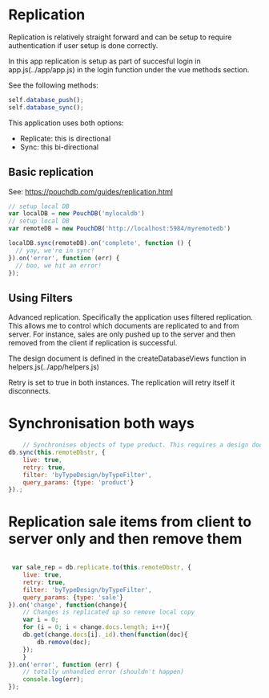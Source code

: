 # Replication
Replication is relatively straight forward and can be setup to require authentication if user setup is done correctly. 

In this app replication is setup as part of succesful login in app.js(../app/app.js) in the login function under the vue methods section. 

See the following methods:
```javascript
self.database_push();
self.database_sync();
```

This application uses both options:
* Replicate: this is directional
* Sync: this bi-directional

## Basic replication
See: https://pouchdb.com/guides/replication.html

```javascript
// setup local DB
var localDB = new PouchDB('mylocaldb')
// setup local DB 
var remoteDB = new PouchDB('http://localhost:5984/myremotedb')

localDB.sync(remoteDB).on('complete', function () {
  // yay, we're in sync!
}).on('error', function (err) {
  // boo, we hit an error!
});

```

## Using Filters
Advanced replication. Specifically the application uses filtered replication. This allows me to control which documents are replicated to and from server. For instance, sales are only pushed up to the server and then removed from the client if replication is successful. 

The design document is defined in the createDatabaseViews function in helpers.js(../app/helpers.js)

Retry is set to true in both instances. The replication will retry itself it disconnects.

# Synchronisation both ways
```javascript
    // Synchronises objects of type product. This requires a design document. byTypeDesign/byTypeFilter
db.sync(this.remoteDbstr, {
    live: true,
    retry: true,
    filter: 'byTypeDesign/byTypeFilter',
    query_params: {type: 'product'}
}).;
```

# Replication sale items from client to server only and then remove them
```javascript

 var sale_rep = db.replicate.to(this.remoteDbstr, {
    live: true,
    retry: true,
    filter: 'byTypeDesign/byTypeFilter',
    query_params: {type: 'sale'}
}).on('change', function(change){
    // Changes is replicated up so remove local copy
    var i = 0;
    for (i = 0; i < change.docs.length; i++){
    db.get(change.docs[i]._id).then(function(doc){
        db.remove(doc);
    });
    }
}).on('error', function (err) {
    // totally unhandled error (shouldn't happen)
    console.log(err);
});
```

